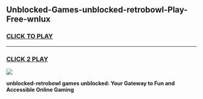 
## Unblocked-Games-unblocked-retrobowl-Play-Free-wnlux
<h3>
<a href="https://premium76.site?title=unblocked-retrobowl&ref=21A">CLICK TO PLAY</a></h3>
<hr>

<h3>
<a href="https://premium76.site?title=unblocked-retrobowl&ref=21A">CLICK 2 PLAY</a>
  
</h3>

<a href="https://premium76.site?title=unblocked-retrobowl&ref=21A"><img src="https://clearcache.store/games.png"></a>


**unblocked-retrobowl games unblocked: Your Gateway to Fun and Accessible Online Gaming**
